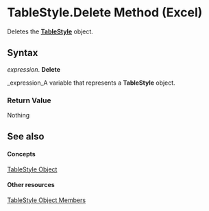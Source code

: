 
# TableStyle.Delete Method (Excel)

Deletes the  **[TableStyle](191a5c2c-ecf4-f88a-1639-be7ee9c369c3.md)** object.


## Syntax

 _expression_. **Delete**

 _expression_A variable that represents a  **TableStyle** object.


### Return Value

Nothing


## See also


#### Concepts


 [TableStyle Object](191a5c2c-ecf4-f88a-1639-be7ee9c369c3.md)
#### Other resources


 [TableStyle Object Members](a9266fdf-6168-bedc-0a17-81ccb43449e5.md)
